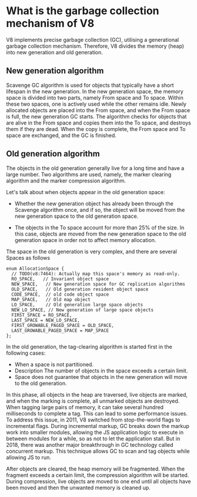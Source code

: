 # What is the garbage collection mechanism of V8

V8 implements precise garbage collection (GC), utilising a generational garbage collection mechanism. Therefore, V8 divides the memory (heap) into new generation and old generation.

## New generation algorithm

Scavenge GC algorithm is used for objects that typically have a short lifespan in the new generation.
In the new generation space, the memory space is divided into two parts, namely From space and To space. Within these two spaces, one is actively used while the other remains idle. Newly allocated objects are placed into the From space, and when the From space is full, the new generation GC starts. The algorithm checks for objects that are alive in the From space and copies them into the To space, and destroys them if they are dead. When the copy is complete, the From space and To space are exchanged, and the GC is finished.

## Old generation algorithm

The objects in the old generation generally live for a long time and have a large number. Two algorithms are used, namely, the marker clearing algorithm and the marker compression algorithm.

Let's talk about when objects appear in the old generation space:

- Whether the new generation object has already been through the Scavenge algorithm once, and if so, the object will be moved from the new generation space to the old generation space.

- The objects in the To space account for more than 25% of the size. In this case, objects are moved from the new generation space to the old generation space in order not to affect memory allocation.

The space in the old generation is very complex, and there are several Spaces as follows

```
enum AllocationSpace {
  // TODO(v8:7464): Actually map this space's memory as read-only.
  RO_SPACE,   // Invariant object space
  NEW_SPACE,   // New generation space for GC replication algorithms
  OLD_SPACE,   // Old generation resident object space
  CODE_SPACE,  // old code object space
  MAP_SPACE,   // Old map object
  LO_SPACE,    // Old generation large space objects
  NEW_LO_SPACE, // New generation of large space objects
  FIRST_SPACE = RO_SPACE,
  LAST_SPACE = NEW_LO_SPACE,
  FIRST_GROWABLE_PAGED_SPACE = OLD_SPACE,
  LAST_GROWABLE_PAGED_SPACE = MAP_SPACE
};
```

In the old generation, the tag-clearing algorithm is started first in the following cases:

- When a space is not partitioned.
- Description The number of objects in the space exceeds a certain limit.
- Space does not guarantee that objects in the new generation will move to the old generation.

In this phase, all objects in the heap are traversed, live objects are marked, and when the marking is complete, all unmarked objects are destroyed. When tagging large pairs of memory, it can take several hundred milliseconds to complete a tag. This can lead to some performance issues. To address this issue, in 2011, V8 switched from stop-the-world flags to incremental flags. During incremental markup, GC breaks down the markup work into smaller modules, allowing the JS application logic to execute in between modules for a while, so as not to let the application stall. But in 2018, there was another major breakthrough in GC technology called concurrent markup. This technique allows GC to scan and tag objects while allowing JS to run.

After objects are cleared, the heap memory will be fragmented. When the fragment exceeds a certain limit, the compression algorithm will be started. During compression, live objects are moved to one end until all objects have been moved and then the unwanted memory is cleaned up.
